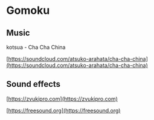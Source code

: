 # Gomoku

## Music

kotsua - Cha Cha China

[https://soundcloud.com/atsuko-arahata/cha-cha-china](https://soundcloud.com/atsuko-arahata/cha-cha-china)

## Sound effects

[https://zvukipro.com](https://zvukipro.com)

[https://freesound.org](https://freesound.org)
